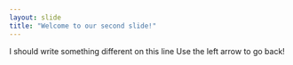 ```yaml
---
layout: slide
title: "Welcome to our second slide!"
---
```

I should write something different on this line
Use the left arrow to go back!

